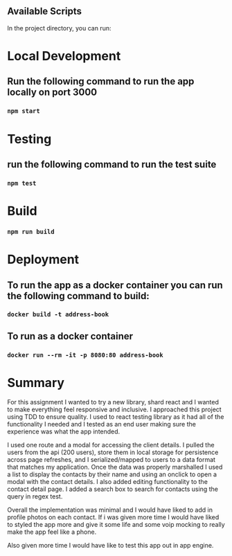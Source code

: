 
## Available Scripts

In the project directory, you can run:

# Local Development 
## Run the following command to run the app locally on port 3000
### `npm start`


# Testing 
## run the following command to run the test suite
### `npm test`


# Build 
### `npm run build`


# Deployment
## To run the app as a docker container you can run the following command to build: 
### `docker build -t address-book` 
 
## To run as a docker container
### `docker run --rm -it -p 8080:80 address-book`

# Summary

For this assignment I wanted to try a new library, shard react and I wanted to make everything feel responsive and inclusive. I approached this project using TDD to ensure quality. I used to react testing library as it had all of the functionality I needed and I tested as an end user making sure the experience was what the app intended. 

I used one route and a modal for accessing the client details. I pulled the users from the api (200 users), store them in local storage for persistence across page refreshes, and I serialized/mapped to users to a data format that matches my application. Once the data was properly marshalled I used a list to display the contacts by their name and using an onclick to open a modal with the contact details. I also added editing functionality to the contact detail page. I added a search box to search for contacts using the query in regex test. 

Overall the implementation was minimal and I would have liked to add in profile photos on each contact. If i was given more time I would have liked to styled the app more and give it some life and some voip mocking to really make the app feel like a phone.  

Also given more time I would have like to test this app out in app engine. 